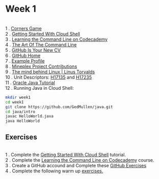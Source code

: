 # Week 1

<br> 1 . [Corners Game](https://docs.google.com/document/d/1f8YCnRpKR5dgO-aP77ZXJg5SU6BWLMkiLsc99n1WZe4/pub)
<br> 2 . [Getting Started With Cloud Shell](https://cloud.google.com/shell/docs/starting-cloud-shell)
<br> 3 . [Learning the Command Line on Codecademy](https://www.codecademy.com/learn/learn-the-command-line)
<br> 4 . [The Art Of The Command Line](https://github.com/jlevy/the-art-of-command-line)
<br> 5 . [GitHub Is Your New CV](http://code.dblock.org/2011/07/14/github-is-your-new-resume.html)
<br> 6 . [GitHub Home](https://github.com/)
<br> 7 . [Example Profile](https://github.com/marijnh)
<br> 8 . [Mineplex Project Contributions](https://drive.google.com/file/d/0B7l9n3yk5ob0b0JCWXU5ZjY4dUk/view?ts=58170cea)
<br> 9 . [The mind behind Linux | Linus Torvalds](https://www.youtube.com/watch?v=o8NPllzkFhE)
<br> 10 . Unit Descriptors: [H17135](http://www.sqa.org.uk/files/hn/H17135.pdf) and  [H17235](http://www.sqa.org.uk/files/hn/H17235.pdf)
<br> 11 . [Oracle Java Tutorial](https://docs.oracle.com/javase/tutorial/)
<br> 12 . Running Java in Cloud Shell:
```bash
mkdir week1
cd week1
git clone https://github.com/GedMullen/java.git
cd java/intro
javac HelloWorld.java
java HelloWorld
```

## Exercises

<BR>1 . Complete the [Getting Started With Cloud Shell](https://cloud.google.com/shell/docs/starting-cloud-shell) tutorial.
<br>2 . Complete the [Learning the Command Line on Codecademy](https://www.codecademy.com/learn/learn-the-command-line) course.
<br>3 . Create a GitHub accound and Complete these [GitHub Exercises](https://docs.google.com/document/d/1lYOmyY0liBNXntOP9yipcD7Cy-aqKqAU1gkrSmdd2e4/edit?usp=sharing)
<br>4 . Complete the following warm up [exercises.](https://docs.google.com/document/d/1xrO981Us1UyecvPCDTqdcVK8JynzlbnyNY1Hew8WuRY/edit?usp=sharing)



